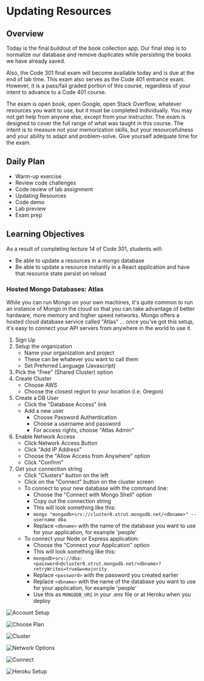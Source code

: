 # Updating Resources

## Overview

Today is the final buildout of the book collection app. Our final step is to normalize our database and remove duplicates while persisting the books we have already saved.

Also, the Code 301 final exam will become available today and is due at the end of lab time. This exam also serves as the Code 401 entrance exam. However, it is a pass/fail graded portion of this course, regardless of your intent to advance to a Code 401 course.

The exam is open book, open Google, open Stack Overflow, whatever resources you want to use, but it must be completed individually. You may not get help from anyone else, except from your instructor. The exam is designed to cover the full range of what was taught in this course. The intent is to measure not your memorization skills, but your resourcefulness and your ability to adapt and problem-solve. Give yourself adequate time for the exam.


## Daily Plan

- Warm-up exercise
- Review code challenges
- Code review of lab assignment
- Updating Resources
- Code demo
- Lab preview
- Exam prep

## Learning Objectives

As a result of completing lecture 14 of Code 301, students will:

- Be able to update a resources in a mongo database
- Be able to update a resource instantly in a React application and have that resource state persist on reload

### Hosted Mongo Databases: Atlas

While you can run Mongo on your own machines, it's quite common to run an instance of Mongo in the cloud so that you can take advantage of better hardware, more memory and higher speed networks. Mongo offers a hosted cloud database service called "Atlas" ... once you've got this setup, it's easy to connect your API servers from anywhere in the world to use it.

1. Sign Up
1. Setup the organization
   - Name your organization and project
   - These can be whatever you want to call them
   - Set Preferred Language (Javascript)
1. Pick the "Free" (Shared Cluster) option
1. Create Cluster
   - Choose AWS
   - Choose the closest region to your location (i.e. Oregon)
1. Create a DB User
   - Click the "Database Access" link
   - Add a new user
     - Choose Password Authentication
     - Choose a username and password
     - For access rights, choose "Atlas Admin"
1. Enable Network Access
   - Click Network Access Button
   - Click "Add IP Address"
   - Choose the "Allow Access from Anywhere" option
   - Click "Confirm"
1. Get your connection string
   - Click "Clusters" button on the left
   - Click on the "Connect" button on the cluster screen
   - To connect to your new database with the command line:
     - Choose the "Connect with Mongo Shell" option
     - Copy out the connection string
     - This will look something like this:
     - `mongo "mongodb+srv://cluster0.xtrut.mongodb.net/<dbname>" --username dba`
     - Replace `<dbname>` with the name of the database you want to use for your application, for example 'people'
   - To connect your Node or Express application:
     - Choose the "Connect your Application" option
     - This will look something like this:
     - `mongodb+srv://dba:<password>@cluster0.xtrut.mongodb.net/<dbname>?retryWrites=true&w=majority`
     - Replace `<password>` with the password you created earlier
     - Replace `<dbname>` with the name of the database you want to use for your application, for example 'people'
     - Use this as  `MONGODB_URI` in your .env file or at Heroku when you deploy

![Account Setup](assets/atlas-setup.png)

![Choose Plan](assets/atlas-choose-plan.png)

![Cluster](assets/atlas-cluster-screen.png)

![Network Options](assets/atlas-network.png)

![Connect](assets/atlas-connect-options.png)

![Heroku Setup](assets/heroku-mongo.png)

